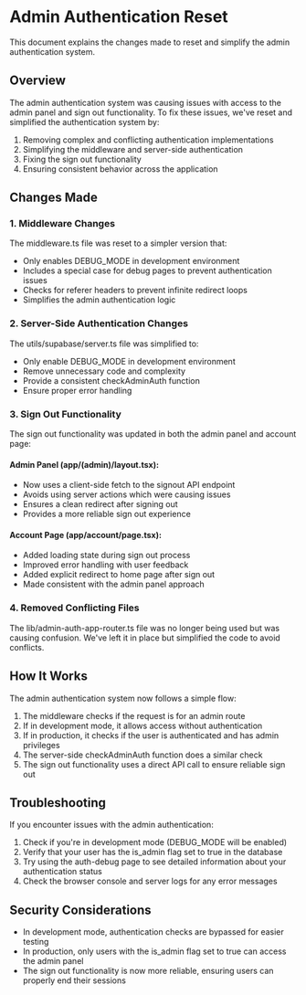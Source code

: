# Admin Authentication Reset

This document explains the changes made to reset and simplify the admin authentication system.

## Overview

The admin authentication system was causing issues with access to the admin panel and sign out functionality. To fix these issues, we've reset and simplified the authentication system by:

1. Removing complex and conflicting authentication implementations
2. Simplifying the middleware and server-side authentication
3. Fixing the sign out functionality
4. Ensuring consistent behavior across the application

## Changes Made

### 1. Middleware Changes

The middleware.ts file was reset to a simpler version that:
- Only enables DEBUG_MODE in development environment
- Includes a special case for debug pages to prevent authentication issues
- Checks for referer headers to prevent infinite redirect loops
- Simplifies the admin authentication logic

### 2. Server-Side Authentication Changes

The utils/supabase/server.ts file was simplified to:
- Only enable DEBUG_MODE in development environment
- Remove unnecessary code and complexity
- Provide a consistent checkAdminAuth function
- Ensure proper error handling

### 3. Sign Out Functionality

The sign out functionality was updated in both the admin panel and account page:

#### Admin Panel (app/(admin)/layout.tsx):
- Now uses a client-side fetch to the signout API endpoint
- Avoids using server actions which were causing issues
- Ensures a clean redirect after signing out
- Provides a more reliable sign out experience

#### Account Page (app/account/page.tsx):
- Added loading state during sign out process
- Improved error handling with user feedback
- Added explicit redirect to home page after sign out
- Made consistent with the admin panel approach

### 4. Removed Conflicting Files

The lib/admin-auth-app-router.ts file was no longer being used but was causing confusion. We've left it in place but simplified the code to avoid conflicts.

## How It Works

The admin authentication system now follows a simple flow:

1. The middleware checks if the request is for an admin route
2. If in development mode, it allows access without authentication
3. If in production, it checks if the user is authenticated and has admin privileges
4. The server-side checkAdminAuth function does a similar check
5. The sign out functionality uses a direct API call to ensure reliable sign out

## Troubleshooting

If you encounter issues with the admin authentication:

1. Check if you're in development mode (DEBUG_MODE will be enabled)
2. Verify that your user has the is_admin flag set to true in the database
3. Try using the auth-debug page to see detailed information about your authentication status
4. Check the browser console and server logs for any error messages

## Security Considerations

- In development mode, authentication checks are bypassed for easier testing
- In production, only users with the is_admin flag set to true can access the admin panel
- The sign out functionality is now more reliable, ensuring users can properly end their sessions

